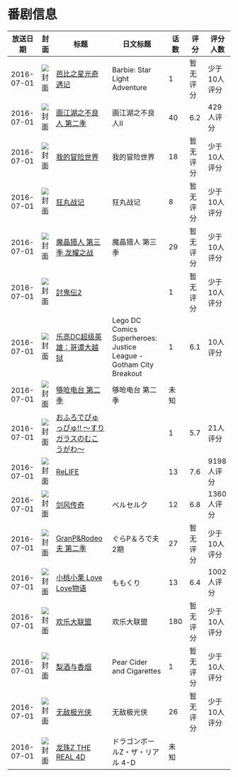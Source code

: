 # 番剧信息

|放送日期|封面|标题|日文标题|话数|评分|评分人数|
|---|---|---|---|---|---|---|
|2016-07-01|![封面](https://lain.bgm.tv/pic/cover/c/df/b7/222891_rINi9.jpg)|[芭比之星光奇遇记](https://bangumi.tv/subject/222891)|Barbie: Star Light Adventure|1|暂无评分|少于10人评分|
|2016-07-01|![封面](https://lain.bgm.tv/pic/cover/c/a4/d2/183747_2t12U.jpg)|[画江湖之不良人 第二季](https://bangumi.tv/subject/183747)|画江湖之不良人Ⅱ|40|6.2|429人评分|
|2016-07-01|![封面](https://lain.bgm.tv/pic/cover/c/09/09/187141_TVZVN.jpg)|[我的冒险世界](https://bangumi.tv/subject/187141)|我的冒险世界|18|暂无评分|少于10人评分|
|2016-07-01|![封面](https://lain.bgm.tv/pic/cover/c/75/6c/187037_LUnzq.jpg)|[狂丸战记](https://bangumi.tv/subject/187037)|狂丸战记|8|暂无评分|少于10人评分|
|2016-07-01|![封面](https://lain.bgm.tv/pic/cover/c/ee/da/187050_au9aB.jpg)|[魔晶猎人 第三季 龙耀之战](https://bangumi.tv/subject/187050)|魔晶猎人 第三季|29|暂无评分|少于10人评分|
|2016-07-01|![封面](https://lain.bgm.tv/pic/cover/c/64/65/190767_dbkrD.jpg)|[討鬼伝2](https://bangumi.tv/subject/190767)||1|暂无评分|少于10人评分|
|2016-07-01|![封面](https://lain.bgm.tv/pic/cover/c/88/3b/219587_j23b3.jpg)|[乐高DC超级英雄：哥谭大越狱](https://bangumi.tv/subject/219587)|Lego DC Comics Superheroes: Justice League - Gotham City Breakout|1|6.1|10人评分|
|2016-07-01|![封面](https://lain.bgm.tv/pic/cover/c/cb/7e/187152_zgvQr.jpg)|[够呛电台 第二季](https://bangumi.tv/subject/187152)|够呛电台 第二季|未知|||
|2016-07-01|![封面](https://bangumi.tv/img/no_icon_subject.png)|[おふろでぴゅっぴゅ!! ～すりガラスのむこうがわ～](https://bangumi.tv/subject/219537)||1|5.7|21人评分|
|2016-07-01|![封面](https://lain.bgm.tv/pic/cover/c/e0/a2/126173_II0Y1.jpg)|[ReLIFE](https://bangumi.tv/subject/126173)||13|7.6|9198人评分|
|2016-07-01|![封面](https://lain.bgm.tv/pic/cover/c/ec/55/162040_q15UU.jpg)|[剑风传奇](https://bangumi.tv/subject/162040)|ベルセルク|12|6.8|1360人评分|
|2016-07-01|![封面](https://lain.bgm.tv/pic/cover/c/0c/4f/182342_63hRa.jpg)|[GranP&Rodeo夫 第二季](https://bangumi.tv/subject/182342)|ぐらP＆ろで夫 2期|27|暂无评分|少于10人评分|
|2016-07-01|![封面](https://lain.bgm.tv/pic/cover/c/78/bd/185001_3OGXz.jpg)|[小桃小栗 Love Love物语](https://bangumi.tv/subject/185001)|ももくり|13|6.4|1002人评分|
|2016-07-01|![封面](https://lain.bgm.tv/pic/cover/c/4b/f6/186514_ftl0p.jpg)|[欢乐大联盟](https://bangumi.tv/subject/186514)|欢乐大联盟|180|暂无评分|少于10人评分|
|2016-07-01|![封面](https://lain.bgm.tv/pic/cover/c/5e/4e/207437_Qhd3d.jpg)|[梨酒与香烟](https://bangumi.tv/subject/207437)|Pear Cider and Cigarettes|1|暂无评分|少于10人评分|
|2016-07-01|![封面](https://lain.bgm.tv/pic/cover/c/e9/08/239730_2ZFF6.jpg)|[无敌极光侠](https://bangumi.tv/subject/239730)|无敌极光侠|26|暂无评分|少于10人评分|
|2016-07-01|![封面](https://lain.bgm.tv/pic/cover/c/e9/dc/495019_IF88s.jpg)|[龙珠Z THE REAL 4D](https://bangumi.tv/subject/495019)|ドラゴンボールZ・ザ・リアル 4-D|未知|||
